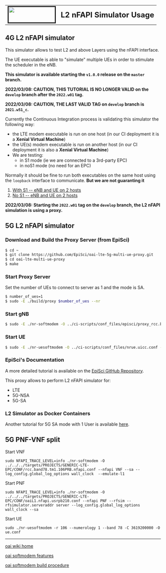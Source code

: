 <table style="border-collapse: collapse; border: none;">
  <tr style="border-collapse: collapse; border: none;">
    <td style="border-collapse: collapse; border: none;">
      <a href="http://www.openairinterface.org/">
         <img src="./images/oai_final_logo.png" alt="" border=3 height=50 width=150>
         </img>
      </a>
    </td>
    <td style="border-collapse: collapse; border: none; vertical-align: center;">
      <b><font size = "5">L2 nFAPI Simulator Usage</font></b>
    </td>
  </tr>
</table>

## 4G L2 nFAPI simulator

This simulator allows to test L2 and above Layers using the nFAPI interface.

The UE executable is able to "simulate" multiple UEs in order to stimulate the scheduler in the eNB.

**This simulator is available starting the `v1.0.0` release on the `master` branch.**

**2022/03/08: CAUTION, THIS TUTORIAL IS NO LONGER VALID on the `develop` branch after the `2022.w01` tag.**

**2022/03/08: CAUTION, THE LAST VALID TAG on `develop` branch is `2021.w51_c`.**

Currently the Continuous Integration process is validating this simulator the following way:

*  the LTE modem executable is run on one host (in our CI deployment it is a **Xenial Virtual Machine**)
*  the UE(s) modem executable is run on another host (in our CI deployment it is also a **Xenial Virtual Machine**)
*  We are testing:
   *   in S1 mode (ie we are connected to a 3rd-party EPC)
   *   in noS1 mode (no need for an EPC)

Normally it should be fine to run both executables on the same host using the `loopback` interface to communicate. **But we are not guaranting it**

1. [With S1 -- eNB and UE on 2 hosts](L2NFAPI_S1.md)
2. [No S1 -- eNB and UE on 2 hosts](L2NFAPI_NOS1.md)


**2022/03/08: Starting the `2022.w01` tag on the `develop` branch, the L2 nFAPI simulation is using a proxy.**

## 5G L2 nFAPI simulator

### Download and Build the Proxy Server (from EpiSci)

```bash
$ cd ~
$ git clone https://github.com/EpiSci/oai-lte-5g-multi-ue-proxy.git
$ cd oai-lte-multi-ue-proxy
$ make
```

### Start Proxy Server
Set the number of UEs to connect to server as 1 and the mode is SA.
```bash
$ number_of_ues=1
$ sudo -E ./build/proxy $number_of_ues --nr
```

### Start gNB
```bash
$ sudo -E ./nr-softmodem -O ../ci-scripts/conf_files/episci/proxy_rcc.band78.tm1.106PRB.nfapi.conf --nfapi VNF --noS1 --sa --emulate-l1
```
### Start UE
```bash
$ sudo -E ./nr-uesoftmodem -O ../ci-scripts/conf_files/nrue.uicc.conf --nfapi STANDALONE_PNF --node-number 2 --sa --emulate-l1
```
### EpiSci's Documentation
A more detailed tutorial is available on the [EpiSci GitHub Repository](https://github.com/EpiSci/oai-lte-5g-multi-ue-proxy#readme).

This proxy allows to perform L2 nFAPI simulator for:

* LTE
* 5G-NSA
* 5G-SA

### L2 Simulator as Docker Containers
Another tutorial for 5G SA mode with 1 User is available [here](../ci-scripts/yaml_files/5g_l2sim_tdd/README.md).


## 5G PNF-VNF split

Start VNF

```
sudo NFAPI_TRACE_LEVEL=info ./nr-softmodem -O ../../../targets/PROJECTS/GENERIC-LTE-EPC/CONF/rcc.band78.tm1.106PRB.nfapi.conf --nfapi VNF --sa --log_config.global_log_options wall_clock  --emulate-l1
```

Start PNF

```
sudo NFAPI_TRACE_LEVEL=info ./nr-softmodem -O ../../../targets/PROJECTS/GENERIC-LTE-EPC/CONF/oaiL1.nfapi.usrpb210.conf --nfapi PNF --rfsim --rfsimulator.serveraddr server --log_config.global_log_options wall_clock --sa
```

Start UE
```
sudo ./nr-uesoftmodem -r 106 --numerology 1 --band 78 -C 3619200000 -O ue.conf
```

----

[oai wiki home](https://gitlab.eurecom.fr/oai/openairinterface5g/wikis/home)

[oai softmodem features](FEATURE_SET.md)

[oai softmodem build procedure](BUILD.md)

